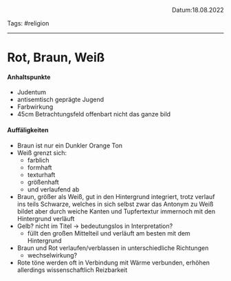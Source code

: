 <p align="right">Datum:18.08.2022</p>

Tags: #religion 

---
# Rot, Braun, Weiß
#### Anhaltspunkte
- Judentum
- antisemtisch geprägte Jugend
- Farbwirkung
- 45cm Betrachtungsfeld offenbart nicht das ganze bild
#### Auffäligkeiten
- Braun ist nur ein Dunkler Orange Ton
- Weiß grenzt sich:
	- farblich
	- formhaft
	- texturhaft
	- größenhaft
	- und verlaufend ab
- Braun, größer als Weiß, gut in den Hintergrund integriert, trotz verlauf ins teils Schwarze, welches in sich selbst zwar das Antonym zu Weiß bildet aber durch weiche Kanten und Tupfertextur immernoch mit den Hintergrund verläuft
- Gelb? nicht im Titel → bedeutungslos in Interpretation?
	- füllt den großen Mittelteil und verläuft am besten mit dem Hintergrund
- Braun und Rot verlaufen/verblassen in unterschiedliche Richtungen
	- wechselwirkung?
- Rote töne werden oft in Verbindung mit Wärme verbunden, erhöhen allerdings wissenschaftlich Reizbarkeit